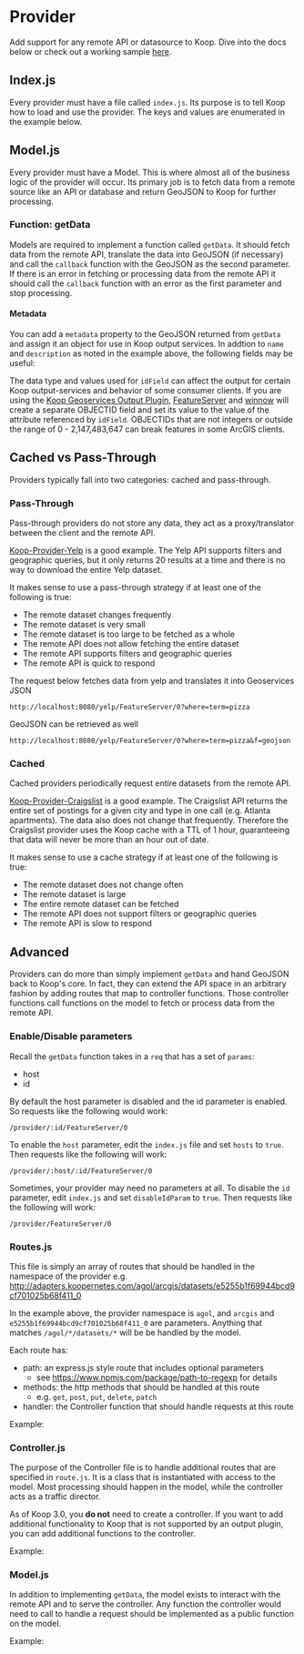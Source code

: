 # Provider

Add support for any remote API or datasource to Koop. Dive into the docs below or check out a working sample [here](https://github.com/koopjs/koop-provider-sample).

## Index.js

Every provider must have a file called `index.js`. Its purpose is to tell Koop how to load and use the provider. The keys and values are enumerated in the example below.
<script src="https://gist.github.com/dmfenton/93379d71f4412716b3e508e1c8612cfa.js"></script>

## Model.js

Every provider must have a Model. This is where almost all of the business logic of the provider will occur. Its primary job is to fetch data from a remote source like an API or database and return GeoJSON to Koop for further processing.

### Function: getData

Models are required to implement a function called `getData`.  It should fetch data from the remote API, translate the data into GeoJSON (if necessary) and call the `callback` function with the GeoJSON as the second parameter. If there is an error in fetching or processing data from the remote API it should call the `callback` function with an error as the first parameter and stop processing.

<script src="https://gist.github.com/dmfenton/066061daa62b53c60f1fcbf94ade9567.js"></script>

#### Metadata
You can add a `metadata` property to the GeoJSON returned from `getData` and assign it an object for use in Koop output services. In addtion to `name` and `description` as noted in the example above, the following fields may be useful:

<script src="https://gist.github.com/rgwozdz/5080e5e66ee1b3452bdb300602150247.js"></script>

The data type and values used for `idField` can affect the output for certain Koop output-services and behavior of some consumer clients.  If you are using the [Koop Geoservices Output Plugin](https://github.com/koopjs/koop-output-geoservices), [FeatureServer](https://github.com/koopjs/FeatureServer) and [winnow](https://github.com/koopjs/winnow) will create a separate OBJECTID field and set its value to the value of the attribute referenced by `idField`. OBJECTIDs that are not integers or outside the range of 0 - 2,147,483,647 can break features in some ArcGIS clients.

## Cached vs Pass-Through

Providers typically fall into two categories: cached and pass-through.

### Pass-Through

Pass-through providers do not store any data, they act as a proxy/translator between the client and the remote API.

[Koop-Provider-Yelp](https://github.com/koopjs/Koop-Provider-Yelp) is a good example. The Yelp API supports filters and geographic queries, but it only returns 20 results at a time and there is no way to download the entire Yelp dataset.

It makes sense to use a pass-through strategy if at least one of the following is true:
- The remote dataset changes frequently
- The remote dataset is very small
- The remote dataset is too large to be fetched as a whole
- The remote API does not allow fetching the entire dataset
- The remote API supports filters and geographic queries
- The remote API is quick to respond

The request below fetches data from yelp and translates it into Geoservices JSON

```
http://localhost:8080/yelp/FeatureServer/0?where=term=pizza
```
GeoJSON can be retrieved as well
```
http://localhost:8080/yelp/FeatureServer/0?where=term=pizza&f=geojson
```

### Cached

Cached providers periodically request entire datasets from the remote API.

[Koop-Provider-Craigslist](https://github.com/dmfenton/koop-provider-craigslist) is a good example. The Craigslist API returns the entire set of postings for a given city and type in one call (e.g. Atlanta apartments). The data also does not change that frequently. Therefore the Craigslist provider uses the Koop cache with a TTL of 1 hour, guaranteeing that data will never be more than an hour out of date.

It makes sense to use a cache strategy if at least one of the following is true:
- The remote dataset does not change often
- The remote dataset is large
- The entire remote dataset can be fetched
- The remote API does not support filters or geographic queries
- The remote API is slow to respond

## Advanced

Providers can do more than simply implement `getData` and hand GeoJSON back to Koop's core. In fact, they can extend the API space in an arbitrary fashion by adding routes that map to controller functions. Those controller functions call functions on the model to fetch or process data from the remote API.

### Enable/Disable parameters

Recall the `getData` function takes in a `req` that has a set of `params`:
- host
- id

By default the host parameter is disabled and the id parameter is enabled. So requests like the following would work:

`/provider/:id/FeatureServer/0`

To enable the `host` parameter, edit the `index.js` file and set `hosts` to `true`. Then requests like the following will work:

`/provider/:host/:id/FeatureServer/0`

Sometimes, your provider may need no parameters at all. To disable the `id` parameter, edit `index.js` and set `disableIdParam` to `true`. Then requests like the following will work:

`/provider/FeatureServer/0`

### Routes.js

This file is simply an array of routes that should be handled in the namespace of the provider e.g. http://adapters.koopernetes.com/agol/arcgis/datasets/e5255b1f69944bcd9cf701025b68f411_0

In the example above, the provider namespace is `agol`, and `arcgis` and `e5255b1f69944bcd9cf701025b68f411_0` are parameters. Anything that matches `/agol/*/datasets/*` will be be handled by the model.

Each route has:
- path: an express.js style route that includes optional parameters
  - see https://www.npmjs.com/package/path-to-regexp for details
- methods: the http methods that should be handled at this route
  - e.g. `get`, `post`, `put`, `delete`, `patch`
- handler: the Controller function that should handle requests at this route

Example:

<script src="https://gist.github.com/dmfenton/a8eacc31afeb460cbc919e7e2095f4ce.js"></script>

### Controller.js

The purpose of the Controller file is to handle additional routes that are specified in `route.js`. It is a class that is instantiated with access to the model. Most processing should happen in the model, while the controller acts as a traffic director.

As of Koop 3.0, you **do not** need to create a controller. If you want to add additional functionality to Koop that is not supported by an output plugin, you can add additional functions to the controller.

Example:

<script src="https://gist.github.com/dmfenton/0a0f5d287b4cc2a7f3fbf9616b004198.js"></script>


### Model.js
In addition to implementing `getData`, the model exists to interact with the remote API and to serve the controller. Any function the controller would need to call to handle a request should be implemented as a public function on the model.

Example:

<script src="https://gist.github.com/dmfenton/ab9ce1deea644c176092a44010b0ede3.js"></script>
